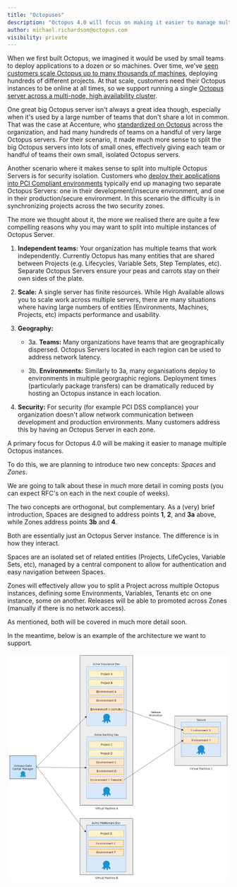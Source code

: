 ```yaml
---
title: "Octopuses"
description: "Octopus 4.0 will focus on making it easier to manage multiple Octopus instances." 
author: michael.richardson@octopus.com
visibility: private
---
```


When we first built Octopus, we imagined it would be used by small teams to deploy applications to a dozen or so machines. Over time, we've [seen customers scale Octopus up to many thousands of machines](https://octopus.com/blog/octostats), deploying hundreds of different projects. At that scale, customers need their Octopus instances to be online at all times, so we support running a single [Octopus server across a multi-node, high availability cluster](https://octopus.com/high-availability).

One great big Octopus server isn't always a great idea though, especially when it's used by a large number of teams that don't share a lot in common. That was the case at Accenture, who [standardized on Octopus](https://channel9.msdn.com/Shows/ANZMVP/Updating-Octopus-Deploy-at-Accenture-with-Jim-Szubryt-and-Damian-Brady) across the organization, and had many hundreds of teams on a handful of very large Octopus servers. For their scenario, it made much more sense to split the big Octopus servers into lots of small ones, effectively giving each team or handful of teams their own small, isolated Octopus servers.

Another scenario where it makes sense to split into multiple Octopus Servers is for security isolation. Customers who [deploy their applications into PCI Compliant environments](https://octopus.com/docs/reference/pci-compliance-and-octopus-deploy) typically end up managing two separate Octopus Servers: one in their development/insecure environment, and one in their production/secure environment. In this scenario the difficulty is in synchronizing projects across the two security zones.

The more we thought about it, the more we realised there are quite a few compelling reasons why you may want to split into multiple instances of Octopus Server.

1. **Independent teams:** Your organization has multiple teams that work independently. Currently Octopus has many entities that are shared between Projects (e.g. Lifecycles, Variable Sets, Step Templates, etc). Separate Octopus Servers ensure your peas and carrots stay on their own sides of the plate. 

2. **Scale:** A single server has finite resources. While High Available allows you to scale work across multiple servers, there are many situations where having large numbers of entities (Environments, Machines, Projects, etc) impacts performance and usability.    

3. **Geography:** 
    - 3a. **Teams:** Many organizations have teams that are geographically dispersed. Octopus Servers located in each region can be used to address network latency. 

     - 3b. **Environments:** Similarly to 3a, many organisations deploy to environments in multiple georgraphic regions.  Deployment times (particularly package transfers) can be dramatically reduced by hosting an Octopus instance in each location. 

4. **Security:** For security (for example PCI DSS compliance) your organization doesn't allow network communication between development and production environments. Many customers address this by having an Octopus Server in each zone. 


A primary focus for Octopus 4.0 will be making it easier to manage multiple Octopus instances.

To do this, we are planning to introduce two new concepts: _Spaces_ and _Zones_. 

We are going to talk about these in _much_ more detail in coming posts (you can expect RFC's on each in the next couple of weeks). 

The two concepts are orthogonal, but complementary. As a (very) brief introduction, Spaces are designed to address points **1**, **2**, and **3a** above, while Zones address points **3b** and **4**.

Both are essentially just an Octopus Server instance. The difference is in how they interact. 

Spaces are an isolated set of related entities (Projects, LifeCycles, Variable Sets, etc), managed by a central component to allow for authentication and easy navigation between Spaces. 

Zones will effectively allow you to split a Project across multiple Octopus instances, defining some Environments, Variables, Tenants etc on one instance, some on another. Releases will be able to promoted across Zones (manually if there is no network access). 

As mentioned, both will be covered in much more detail soon. 

In the meantime, below is an example of the architecture we want to support.

![Spaces and Zones example architecture](spaces-and-zones-architecture.png)
